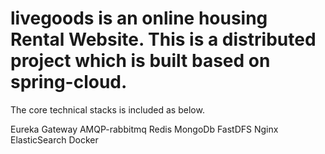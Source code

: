 # livegoods is an online housing Rental Website.  This is a distributed project which is  built based on spring-cloud. 

The core technical stacks is included as below.

Eureka
Gateway
AMQP-rabbitmq
Redis
MongoDb
FastDFS
Nginx
ElasticSearch
Docker
